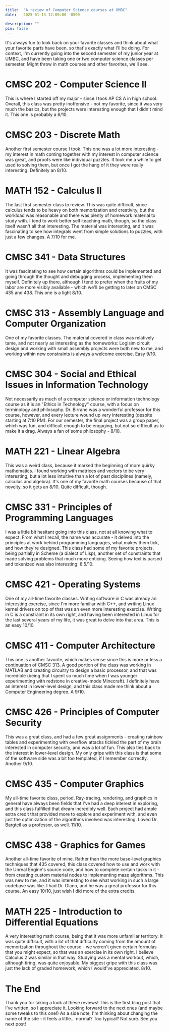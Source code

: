 ```yaml
---
title:  "A review of Computer Science courses at UMBC"
date:   2025-01-13 12:00:00 -0500

description: ""
pin: false
---
```


It's always fun to look back on your favorite classes and think about what your favorite parts have been, so that's exactly what I'll be doing. For context, I'm currently going into the second semester of my junior year at UMBC, and have been taking one or two computer science classes per semester. Might throw in math courses and other favorites, we'll see.

# CMSC 202 - Computer Science II

This is where I started off my major - since I took AP CS A in high school. Overall, this class was pretty inoffensive - not my favorite, since it was very much the basics, but the projects were interesting enough that I didn't mind it. This one is probably a 6/10.

# CMSC 203 - Discrete Math

Another first semester course I took. This one was a lot more interesting - my interest in math coming together with my interest in computer science was great, and proofs were like individual puzzles. It took me a while to get used to solving them, but once I got the hang of it they were really interesting. Definitely an 8/10.

# MATH 152 - Calculus II

The last first semester class to review. This was quite difficult, since calculus tends to be heavy on both memorization and creativity, but the workload was reasonable and there was plenty of homework material to study with. I tend to work better self-teaching math, though, so the class itself wasn't all that interesting. The material was interesting, and it was fascinating to see how integrals went from simple solutions to puzzles, with just a few changes. A 7/10 for me.

# CMSC 341 - Data Structures

It was fascinating to see how certain algorithms could be implemented and going through the thought and debugging process, implementing them myself. Definitely up there, although I tend to prefer when the fruits of my labor are more visibly available - which we'll be getting to later on CMSC 435 and 438. This one is a light 8/10.

# CMSC 313 - Assembly Language and Computer Organization

One of my favorite classes. The material covered in class was relatively tame, and not nearly as interesting as the homeworks: Logisim circuit design and working with small assembly projects were both new to me, and working within new constraints is always a welcome exercise. Easy 9/10.

# CMSC 304 - Social and Ethical Issues in Information Technology

Not necessarily as much of a computer science or information technology course as it is an "Ethics in Technology" course, with a focus on terminology and philosophy. Dr. Birrane was a wonderful professor for this course, however, and every lecture wound up very interesting (despite starting at 7:10 PM). For our semester, the final project was a group paper, which was fun, and difficult enough to be engaging, but not so difficult as to make it a drag. Always a fan of some philosophy - 8/10.

# MATH 221 - Linear Algebra

This was a weird class, because it marked the beginning of more quirky mathematics. I found working with matrices and vectors to be very interesting, but a lot less intuitive than a lot of past disciplines (namely, calculus and algebra). It's one of my favorite math courses because of that novelty, so it gets an 8/10. Quite difficult, though.

# CMSC 331 - Principles of Programming Languages

I was a little bit hesitant going into this class, not at all knowing what to expect. From what I recall, the name was accurate - it delved into the principles at work behind programming languages, what makes them tick, and how they're designed. This class had some of my favorite projects, being partially in Scheme (a dialect of Lisp), another set of constraints that made solving problems that much more enticing. Seeing how text is parsed and tokenized was also interesting. 8.5/10.

# CMSC 421 - Operating Systems

One of my all-time favorite classes. Writing software in C was already an interesting exercise, since I'm more familiar with C++, and writing Linux kernel drivers on top of that was an even more interesting exercise. Writing in C is a constraint in its own right, and having been interested in Linux for the last several years of my life, it was great to delve into that area. This is an easy 10/10.

# CMSC 411 - Computer Architecture

This one is another favorite, which makes sense since this is more or less a continuation of CMSC 313. A good portion of the class was working in MATLAB and creating circuitry to design a basic processor, and that was incredible (being that I spent so much time when I was younger experimenting with redstone in creative-mode Minecraft). I definitely have an interest in lower-level design, and this class made me think about a Computer Engineering degree. A 9/10.

# CMSC 426 - Principles of Computer Security

This was a great class, and had a few great assignments - creating rainbow tables and experimenting with overflow attacks tickled the part of my brain interested in computer security, and was a lot of fun. This also ties back to the interest in lower-level design. My only gripe with this class is that some of the software side was a bit too templated, if I remember correctly. Another 9/10.

# CMSC 435 - Computer Graphics

My all-time favorite class, period. Ray-tracing, rendering, and graphics in general have always been fields that I've had a deep interest in exploring, and this class fulfilled that dream incredibly well. Each project had ample extra credit that provided more to explore and experiment with, and even just the optimization of the algorithms involved was interesting. Loved Dr. Bargteil as a professor, as well. 11/10.

# CMSC 438 - Graphics for Games

Another all-time favorite of mine. Rather than the more base-level graphics techniques that 435 covered, this class covered how to use and work with the Unreal Engine's source code, and how to complete certain tasks in it - from creating custom material nodes to implementing maze algorithms. This was new to me, and it was interesting to see what working in such a large codebase was like. I had Dr. Olano, and he was a great professor for this course. An easy 10/10, just wish I did more of the extra credits.

# MATH 225 - Introduction to Differential Equations

A very interesting math course, being that it was more unfamiliar territory. It was quite difficult, with a lot of that difficulty coming from the amount of memorization throughout the course - we weren't given certain formulas that you might expect, so that was an exercise in its own right. I believe Calculus 2 was similar in that way. Studying was a mental workout, which, although tiring, was quite enjoyable. My biggest gripe with this class was just the lack of graded homework, which I would've appreciated. 8/10.

# The End

Thank you for taking a look at these reviews! This is the first blog post that I've written, so I appreciate it. Looking forward to the next ones (and maybe some tweaks to this one!) As a side note, I'm thinking about changing the name of the site - it feels a little... normal? Too typical? Not sure. See you next post!